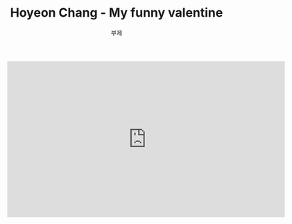 ﻿---
layout: post
title:  "Hoyeon Chang - My funny valentine"
subtitle:   "부제"
categories: music
tags: my_performances
comments: true


---

<iframe width="640" height="360" src="https://www.youtube.com/embed/ZDyhRS6aTlY" title="YouTube video player" frameborder="0" allow="accelerometer; autoplay; clipboard-write; encrypted-media; gyroscope; picture-in-picture" allowfullscreen></iframe>